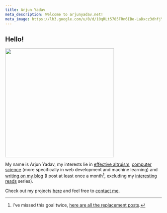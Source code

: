 ```yaml
---
title: Arjun Yadav
meta_description: Welcome to arjunyadav.net!
meta_image: https://lh3.google.com/u/0/d/10qRLt5785FRn6IBo-LaDxcz3dhfjYtaK=w2880-h1528-iv1
---
```


## Hello!

<img src="/Arjun.png" height="350px" />

My name is Arjun Yadav, my interests lie in [effective altruism](/blog/what-is-effective-altruism), [computer science](https://github.com/y-arjun-y) (more specifically in web development and machine learning) and [writing on my blog](/blog/) (I post at least once a month[^1], excluding my [interesting reads](/interesting-reads/) series).

Check out my projects [here](/projects/) and feel free to [contact me](https://www.bettermailto.com/user/620278e0561f820009d840d2).

[^1]: I've missed this goal twice, [here are all the replacement posts](/replacement-posts/).

